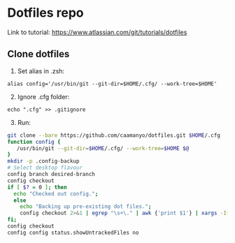 # Dotfiles repo

Link to tutorial: https://www.atlassian.com/git/tutorials/dotfiles

## Clone dotfiles
1. Set alias in .zsh:

`alias config='/usr/bin/git --git-dir=$HOME/.cfg/ --work-tree=$HOME'`

2. Ignore .cfg folder:

`echo ".cfg" >> .gitignore`

3. Run:

```bash
git clone --bare https://github.com/caamanyo/dotfiles.git $HOME/.cfg
function config {
   /usr/bin/git --git-dir=$HOME/.cfg/ --work-tree=$HOME $@
}
mkdir -p .config-backup
# Select desktop flavour
config branch desired-branch
config checkout
if [ $? = 0 ]; then
  echo "Checked out config.";
  else
    echo "Backing up pre-existing dot files.";
    config checkout 2>&1 | egrep "\s+\." | awk {'print $1'} | xargs -I{} mv {} .config-backup/{}
fi;
config checkout
config config status.showUntrackedFiles no
```
